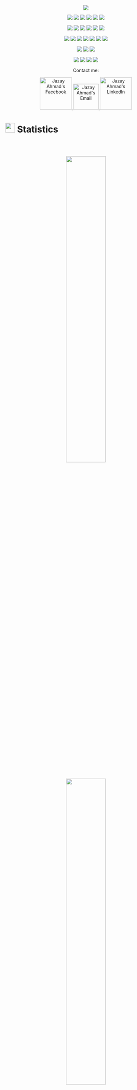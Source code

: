 <p align="center">
  <a href="https://github.com/DenverCoder1/readme-typing-svg"><img src="https://readme-typing-svg.herokuapp.com?lines=Hi,+I'm+Jazay.;I+love+coding.;I+love+ChatGPT.;I+love+learning.;I+love+spreading+knowledge.;&center=true&width=500&height=50"></a>
</p>

<!-- <p>
<div align="center" target="_blank">
  <img src="https://img.shields.io/github/followers/torrinworx?style=social">
  </a>
</div>
</p> -->

<p>
<div align="center">
  <img src="https://img.shields.io/badge/Python-3670A0?style=for-the-badge&logo=python&logoColor=ffdd54">
  <img src="https://img.shields.io/badge/chatGPT-74aa9c?style=for-the-badge&logo=openai&logoColor=white">
  <img src="https://img.shields.io/badge/typescript-%23007ACC.svg?style=for-the-badge&logo=typescript&logoColor=white">
  <img src="https://img.shields.io/badge/rust-%23000000.svg?style=for-the-badge&logo=rust&logoColor=white">
  <img src= "https://img.shields.io/badge/mysql-%2300f.svg?style=for-the-badge&logo=mysql&logoColor=white">
  <img src= "https://img.shields.io/badge/JWT-black?style=for-the-badge&logo=JSON%20web%20tokens">
</div>
</p>

<p>
<div align="center">
  <img src="https://img.shields.io/badge/nestjs-%23E0234E.svg?style=for-the-badge&logo=nestjs&logoColor=white">
  <img src="https://img.shields.io/badge/FastAPI-005571?style=for-the-badge&logo=fastapi&logoColor=white">
    <img src="https://img.shields.io/badge/flask-%23000.svg?style=for-the-badge&logo=flask&logoColor=white">
  <img src="https://img.shields.io/badge/numpy-%23013243.svg?style=for-the-badge&logo=numpy&logoColor=white">
  <img src="https://img.shields.io/badge/pandas-%23150458.svg?style=for-the-badge&logo=pandas&logoColor=white">
<img src= "https://img.shields.io/badge/TensorFlow-%23FF6F00.svg?style=for-the-badge&logo=TensorFlow&logoColor=white">
</div>
</p>

<p>
<div align="center">
  <img src="https://img.shields.io/badge/docker-%230db7ed.svg?style=for-the-badge&logo=docker&logoColor=white">
  <img src="https://img.shields.io/badge/mlflow-%23d9ead3.svg?style=for-the-badge&logo=numpy&logoColor=blue">
  <img src="https://img.shields.io/badge/GitHub-%23121011.svg?style=for-the-badge&logo=github&logoColor=white">
  <img src="https://img.shields.io/badge/Git-%23F05033.svg?style=for-the-badge&logo=git&logoColor=white">
<img src= "https://img.shields.io/badge/github%20actions-%232671E5.svg?style=for-the-badge&logo=githubactions&logoColor=white)">
  <img src="https://img.shields.io/badge/AWS-%23FF9900.svg?style=for-the-badge&logo=amazon-aws&logoColor=white">	
  <img src="https://img.shields.io/badge/heroku-%23430098.svg?style=for-the-badge&logo=heroku&logoColor=white">
</div>
</p>
<p>
<div align="center">
  <img src="https://img.shields.io/badge/jupyter-%23FA0F00.svg?style=for-the-badge&logo=jupyter&logoColor=white">
  <img src="https://img.shields.io/badge/Visual%20Studio%20Code-0078d7.svg?style=for-the-badge&logo=visual-studio-code&logoColor=white">
  <img src="https://img.shields.io/badge/Ubuntu-E95420?style=for-the-badge&logo=ubuntu&logoColor=white">
</div>
</p>

<p>
<div align="center">
  <img src="https://img.shields.io/badge/Postman-FF6C37?style=for-the-badge&logo=postman&logoColor=white">
  <img src="https://img.shields.io/badge/Trello-%23026AA7.svg?style=for-the-badge&logo=Trello&logoColor=white">
  <img src="https://img.shields.io/badge/Jira-2684FF.svg?style=for-the-badge&logo=Jira&logoColor=white">
  <img src="https://img.shields.io/badge/Notion-%23000000.svg?style=for-the-badge&logo=notion&logoColor=white">
</div>
</p>



<p align="center">Contact me:</p>
<p>
<div align="center">
	<a href="https://www.facebook.com/jazay.ahmad/" rel="nofollow">
	 	<img alt="Jazay Ahmad's Facebook" width="100px" src="https://img.shields.io/badge/Facebook-%231877F2.svg?style=for-the-badge&logo=Facebook&logoColor=white" style="max-width: 100%;">
	</a>
	<a href="jazay.ahmad4420@gmail.com" rel="nofollow">
  		<img alt="Jazay Ahmad's Email" width="80px" src="https://img.shields.io/badge/Gmail-D14836?style=for-the-badge&logo=gmail&logoColor=white" style="max-width: 100%;">
	</a>
	<a href="https://www.linkedin.com/in/jazay-ahmad/" rel="nofollow">
  		<img alt="Jazay Ahmad's LinkedIn" width="100px" src="https://img.shields.io/badge/LinkedIn-0077B5?style=for-the-badge&logo=linkedin&logoColor=white" style="max-width: 100%;">
	</a>
</div>
</p>

# <img src="https://media4.giphy.com/media/MIGbtLZoVjbl0bYbAd/giphy.gif?cid=ecf05e472t2h0i8d7dcjaoau9iqtchhr899hxmpxzzgc7lyw&rid=giphy.gif" width="30"> Statistics

<br/>
<!-- <p align="left">
  <a href="https://www.torrinleonard.com/">
    <img width="49.5%" src="https://github-readme-stats.vercel.app/api?username=torrinworx&show_icons=true&include_all_commits=true&theme=radical&hide_border=true">
    <img width="49.5%" src="https://github-readme-streak-stats.herokuapp.com/?user=torrinworx&theme=radical&hide_border=true">		  
  </a>
</p> -->
<br>

<!-- [![Torrin's Activity Graph](https://activity-graph.herokuapp.com/graph?username=torrinworx&custom_title=Torrin's%20Contribution%20Graph&theme=radical&bg_color=282828&hide_border=true&line=d1a01f&point=c58545)](http://torrinleonard.com/) -->

<p align="center">
  <a href="http://torrinleonard.com/">
    <img width="49.5%" src="https://github-readme-stats.vercel.app/api/top-langs/?username=jazayahmad&&theme=radical&bg_color=282828&hide_border=true&include_all_commits=true&count_private=true&layout=compact">
  </a>
</p>

<p align="center">
  <a href="http://torrinleonard.com/">
    <img width="49.5%" src="https://github-readme-stats.vercel.app/api?username=jazayahmad&theme=radical&bg_color=282828&hide_border=true&include_all_commits=true&count_private=true&layout=compact&hide=prs,issues,contribs">
  </a>
</p>
<!-- <p align="center"><img src="https://profile-counter.glitch.me/{jazayahmad}/count.svg"></p> -->

## <img src="https://media1.giphy.com/media/Q8PQ1KuarrYucCMVTJ/giphy.gif?cid=ecf05e47odgm8bs8cmb8cf1ijmfzqaeeu9fzmx6nbcv06ky2&rid=giphy.gif" width="60"> Current Projects
<!-- <ul>			
	<li><i><a href="https://github.com/torrinworx/Cozy-Auto-Texture">Cozy Auto Texture</a></i>:<ul><li>A Blender add-on that integrates the Stable Diffusion AI image generation model directly within Blender to make AI generated tiled textures available to everyone. (Under construction)</li></ul></li>
	<li><i><a href="https://github.com/torrinworx/Blend_My_NFTs">Blend_My_NFTs</a></i>:<ul><li>A Blender add-on that makes creating a 3D NFT collection easy! Generate thousands of 3D models, animations, or images with this simple add-on. (Released)</li></ul></li>
	<li><i><a href="https://www.thiscozystudio.com/">ThisCozyStudio.com (SAS)</a></i>:<ul><li>A website that enables easy cloud rendering and NFT minting and storage from the web or withing Blender using our Cozy API. (Yet to be released)</li></ul></li>
	<li><i>A possible standard system for implementing AI models into Blender and other 3D model software. Just a thought.</i></li>
</ul> -->

- 🔭 I’m currently working on **LLM for Enterprise**

- 🌱 I’m currently learning **LangChain, Rust**

- 👯 I’m looking to collaborate on **End-to-End ML pipelines using MlFlow and DVC**

- 👨‍💻 All of my projects are available at [https://github.com/jazayahmad/](https://github.com/jazayahmad/)

- 💬 Ask me about **Python, FASTAPI, ML, Chatbots, RASA**

- 📫 How to reach me **jazay.ahmad4420@gmail.com**

## <img src="https://user-images.githubusercontent.com/82110564/189553856-2e7f8f30-80b4-484f-bfaa-9e5eb10f24e5.gif" width="30">About Me

I'm a passionate Machine Learning Engineer adept at crafting conversational AI chatbots using TypeScript, Chatbot Development, and NLP. My research spans medical image analysis, brain tumor detection via MRI, and Deep Learning-powered Sentiment Analysis. My project portfolio showcases Neural Networks, Positive/Negative Sentiment Analysis, and Object Recognition using CNN. I excel in Python, Scikit-learn, Data Wrangling, Data Visualization, and more. My experience spans Deep Learning, Business Intelligence, Reporting, and AI model deployment on cloud and smartphones.

In my current role as Software Engineer - II at Afiniti, I have contributed significantly to project specifications, design, and development. I have effectively collaborated with software development and testing teams to craft robust solutions aligned with client requirements. My proficiency in TypeScript, RASA, and Python has been integral to my role in developing scalable, modular, and API-centric infrastructures. I have built chatbot backends using Nest.js and Docker services, employing microservices architecture to ensure streamlined maintenance.

During my tenure as a Software Engineer - I at ISSM.AI, I undertook a multifaceted role. I constructed chatbots using Rasa, designed REST API-based middleware for seamless interactions, and integrated chatbots with diverse applications and social media channels. My engagement extended to harnessing BERT models and custom actions for enhanced functionality. Notably, I was deeply involved in end-to-end data engineering projects, deploying solutions on AWS services and creating APIs using frameworks such as Python, Sanic, Django, and Flask. The scope of my work spanned sentiment analysis, data analytics, and infrastructure deployment.

In my capacity as a Machine Learning Engineer, I received an adequate skills in deploying chatbots powered by Python, Rasa, FastAPI, and SQL. These chatbots were seamlessly integrated into AWS services such as EC2, S3, IAM, and Amazon Sagemaker. Furthermore, my prowess in data engineering manifested in the development of end-to-end data pipelines, supported by adept visualization techniques to extract meaningful insights and discern patterns.

###Skills:
Proficient in Python, FastAPI, Flask, Docker, AWS, Scikit-Learn, TensorFlow, NLP, SQL, CI/CD, and Machine Learning, I am equipped to tackle complex challenges in the realm of data science and AI.
